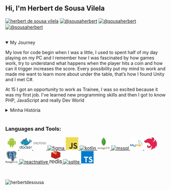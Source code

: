 <h2>Hi, I'm Herbert de Sousa Vilela</h2>

<a href="https://linkedin.com/in/herbert de sousa vilela" target="blank"><img align="center" src="https://raw.githubusercontent.com/rahuldkjain/github-profile-readme-generator/master/src/images/icons/Social/linked-in-alt.svg" alt="herbert de sousa vilela" height="30" width="40" /></a>
<a href="https://medium.com/@sousaherbert" target="blank"><img align="center" src="https://raw.githubusercontent.com/rahuldkjain/github-profile-readme-generator/master/src/images/icons/Social/medium.svg" alt="@sousaherbert" height="30" width="40" /></a>
<a href="https://www.notion.so/portfolio-hbt/Home-52915f32dba54f8f815365ad9baea791?pvs=4" target="blank"><img align="center" src="https://encrypted-tbn0.gstatic.com/images?q=tbn:ANd9GcR_fH1qG1a-fhRUSzhzQ153ylhL65pCsBvfwQ9QxmImGg&s" alt="@sousaherbert" height="30" width="30" /></a>
<a href="https://www.linkedin.com/in/herbert-de-sousa-vilela-311638230/" target="blank"><img align="center" src="https://encrypted-tbn0.gstatic.com/images?q=tbn:ANd9GcRkNvmW6hjy2OWs-d-7ZzmHLhqtycFAv-V4Qyob6WUYqA&s" alt="@sousaherbert" height="30" width="30" /></a>

<br />

<details open>
<summary>My Journey</summary>

My love for code begin when I was a little, I used to spent half of my day playing on my PC and I remember how I was fascinated by how games work, try to understand what happens when the player hits a coin and how can it trigger increases the score. Every possibility put my mind to work and made me want to learn more about under the table, that’s how I found Unity and I met C#.

At 15 I got an opportunity to work as Trainee, I was so excited because it was my first job. I’ve learned new programming skills and then I got to know PHP, JavaScript and really Dev World
</details>

<details>
<summary>Minha História</summary>

Minha paixão pela programação começou desde pequeno, costumava ficar o dia inteiro jogando e abismado em como os jogos funcionavam, olhava para um Player pegando uma moeda e como aquilo ativava, de certa forma, o placar dele. Todo aquele funcionamento me fazia pensar e querer entender o que acontecia por baixo dos panos, foi então que conheci o C#.

Já aos 15 anos tive oportunidade de trabalhar como Jovem Aprendiz/Trainee, meu primeiro emprego, aprendi meus conhecimentos base de proogramação e o tão sonhado JavaScript e o mundo Dev
</details>

<br />

<h3 align="left">Languages and Tools:</h3>
<p align="left"> <a href="https://developer.android.com" target="_blank" rel="noreferrer"> <img src="https://raw.githubusercontent.com/devicons/devicon/master/icons/android/android-original-wordmark.svg" alt="android" width="40" height="40"/> </a> <a href="https://www.docker.com/" target="_blank" rel="noreferrer"> <img src="https://raw.githubusercontent.com/devicons/devicon/master/icons/docker/docker-original-wordmark.svg" alt="docker" width="40" height="40"/> </a> <a href="https://expressjs.com" target="_blank" rel="noreferrer"> <img src="https://raw.githubusercontent.com/devicons/devicon/master/icons/express/express-original-wordmark.svg" alt="express" width="40" height="40"/> </a> <a href="https://www.figma.com/" target="_blank" rel="noreferrer"> <img src="https://www.vectorlogo.zone/logos/figma/figma-icon.svg" alt="figma" width="40" height="40"/> </a> <a href="https://developer.mozilla.org/en-US/docs/Web/JavaScript" target="_blank" rel="noreferrer"> <img src="https://raw.githubusercontent.com/devicons/devicon/master/icons/javascript/javascript-original.svg" alt="javascript" width="40" height="40"/> </a> <a href="https://kotlinlang.org" target="_blank" rel="noreferrer"> <img src="https://www.vectorlogo.zone/logos/kotlinlang/kotlinlang-icon.svg" alt="kotlin" width="40" height="40"/> </a> <a href="https://www.mongodb.com/" target="_blank" rel="noreferrer"> <img src="https://raw.githubusercontent.com/devicons/devicon/master/icons/mongodb/mongodb-original-wordmark.svg" alt="mongodb" width="40" height="40"/> </a> <a href="https://www.microsoft.com/en-us/sql-server" target="_blank" rel="noreferrer"> <img src="https://www.svgrepo.com/show/303229/microsoft-sql-server-logo.svg" alt="mssql" width="40" height="40"/> </a> <a href="https://www.mysql.com/" target="_blank" rel="noreferrer"> <img src="https://raw.githubusercontent.com/devicons/devicon/master/icons/mysql/mysql-original-wordmark.svg" alt="mysql" width="40" height="40"/> </a> <a href="https://nestjs.com/" target="_blank" rel="noreferrer"> <img src="https://raw.githubusercontent.com/devicons/devicon/master/icons/nestjs/nestjs-plain.svg" alt="nestjs" width="40" height="40"/> </a> </a> <a href="https://www.postgresql.org" target="_blank" rel="noreferrer"> <img src="https://raw.githubusercontent.com/devicons/devicon/master/icons/postgresql/postgresql-original-wordmark.svg" alt="postgresql" width="40" height="40"/> </a> <a href="https://reactnative.dev/" target="_blank" rel="noreferrer"> <img src="https://reactnative.dev/img/header_logo.svg" alt="reactnative" width="40" height="40"/> </a> <a href="https://redis.io" target="_blank" rel="noreferrer"> <img src="https://raw.githubusercontent.com/devicons/devicon/master/icons/redis/redis-original-wordmark.svg" alt="redis" width="40" height="40"/> </a> <a href="https://www.sqlite.org/" target="_blank" rel="noreferrer"> <img src="https://www.vectorlogo.zone/logos/sqlite/sqlite-icon.svg" alt="sqlite" width="40" height="40"/> </a> <a href="https://www.typescriptlang.org/" target="_blank" rel="noreferrer"> <img src="https://raw.githubusercontent.com/devicons/devicon/master/icons/typescript/typescript-original.svg" alt="typescript" width="40" height="40"/> </a> </p>

<br />

<p><img align="center" src="https://github-readme-stats.vercel.app/api/top-langs?username=herbertdesousa&show_icons=true&locale=en&layout=compact" alt="herbertdesousa" /></p>
